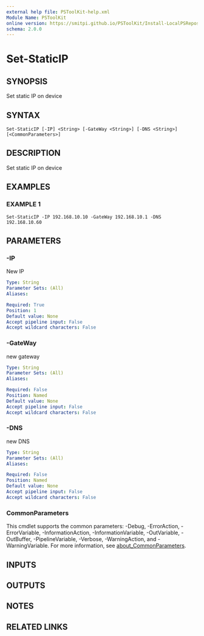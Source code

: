 ```yaml
---
external help file: PSToolKit-help.xml
Module Name: PSToolKit
online version: https://smitpi.github.io/PSToolKit/Install-LocalPSRepository
schema: 2.0.0
---
```


# Set-StaticIP

## SYNOPSIS
Set static IP on device

## SYNTAX

```
Set-StaticIP [-IP] <String> [-GateWay <String>] [-DNS <String>] [<CommonParameters>]
```

## DESCRIPTION
Set static IP on device

## EXAMPLES

### EXAMPLE 1
```
Set-StaticIP -IP 192.168.10.10 -GateWay 192.168.10.1 -DNS 192.168.10.60
```

## PARAMETERS

### -IP
New IP

```yaml
Type: String
Parameter Sets: (All)
Aliases:

Required: True
Position: 1
Default value: None
Accept pipeline input: False
Accept wildcard characters: False
```

### -GateWay
new gateway

```yaml
Type: String
Parameter Sets: (All)
Aliases:

Required: False
Position: Named
Default value: None
Accept pipeline input: False
Accept wildcard characters: False
```

### -DNS
new DNS

```yaml
Type: String
Parameter Sets: (All)
Aliases:

Required: False
Position: Named
Default value: None
Accept pipeline input: False
Accept wildcard characters: False
```

### CommonParameters
This cmdlet supports the common parameters: -Debug, -ErrorAction, -ErrorVariable, -InformationAction, -InformationVariable, -OutVariable, -OutBuffer, -PipelineVariable, -Verbose, -WarningAction, and -WarningVariable. For more information, see [about_CommonParameters](http://go.microsoft.com/fwlink/?LinkID=113216).

## INPUTS

## OUTPUTS

## NOTES

## RELATED LINKS
